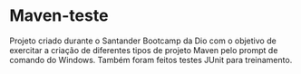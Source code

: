 # Maven-teste
 Projeto criado durante o Santander Bootcamp da Dio com o objetivo de exercitar a criação de diferentes tipos de projeto Maven pelo prompt de comando do Windows. Também foram feitos testes JUnit para treinamento.

